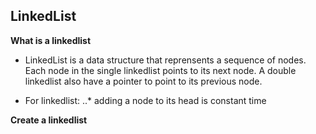 ## <a name='toc'>LinkedList</a>

**What is a linkedlist**

* LinkedList is a data structure that reprensents a sequence of nodes. Each node in the single linkedlist points to its next node. A double linkedlist also have a pointer to point to its previous node.

* For linkedlist:
..* adding a node to its head is constant time

**Create a linkedlist**